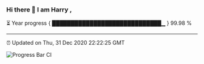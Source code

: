 ### Hi there 👋 I am Harry , 

⏳ Year progress { █████████████████████████████▁ } 99.98 %

---

⏰ Updated on Thu, 31 Dec 2020 22:22:25 GMT

![Progress Bar CI](https://github.com/duykhang68/duykhang68/workflows/Progress%20Bar%20CI/badge.svg)
